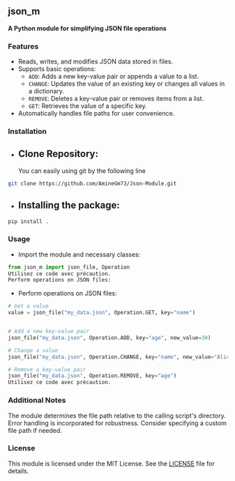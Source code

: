 
## json_m

**A Python module for simplifying JSON file operations**

### Features

* Reads, writes, and modifies JSON data stored in files.
* Supports basic operations:
    - `ADD`: Adds a new key-value pair or appends a value to a list.
    - `CHANGE`: Updates the value of an existing key or changes all values in a dictionary.
    - `REMOVE`: Deletes a key-value pair or removes items from a list.
    - `GET`: Retrieves the value of a specific key.
* Automatically handles file paths for user convenience.

### Installation
- ## Clone Repository:
    You can easily using git by the following line
```bash
git clone https://github.com/AmineGm73/Json-Module.git
```

- ## Installing the package:

```bash
pip install .
```

### Usage

- Import the module and necessary classes:

```python
from json_m import json_file, Operation
Utilisez ce code avec précaution.
Perform operations on JSON files:
```

- Perform operations on JSON files:
```python
# Get a value
value = json_file("my_data.json", Operation.GET, key="name")


# Add a new key-value pair
json_file("my_data.json", Operation.ADD, key="age", new_value=30)

# Change a value
json_file("my_data.json", Operation.CHANGE, key="name", new_value="Alice")

# Remove a key-value pair
json_file("my_data.json", Operation.REMOVE, key="age")
Utilisez ce code avec précaution.
```

### Additional Notes

The module determines the file path relative to the calling script's directory.
Error handling is incorporated for robustness.
Consider specifying a custom file path if needed.

### License

This module is licensed under the MIT License. See the [LICENSE](https://github.com/AmineGm73/Json-Module/blob/main/LICENSE) file for details.
